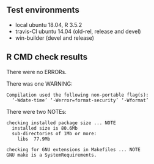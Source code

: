 ## Test environments
* local ubuntu 18.04, R 3.5.2
* travis-CI ubuntu 14.04 (old-rel, release and devel)
* win-builder (devel and release)


## R CMD check results
There were no ERRORs.

There was one WARNING:

```
Compilation used the following non-portable flag(s):
  ‘-Wdate-time’ ‘-Werror=format-security’ ‘-Wformat’
```


There were two NOTEs:

```
checking installed package size ... NOTE
  installed size is 80.6Mb
  sub-directories of 1Mb or more:
    libs  77.9Mb
```

```
checking for GNU extensions in Makefiles ... NOTE
GNU make is a SystemRequirements.
```
